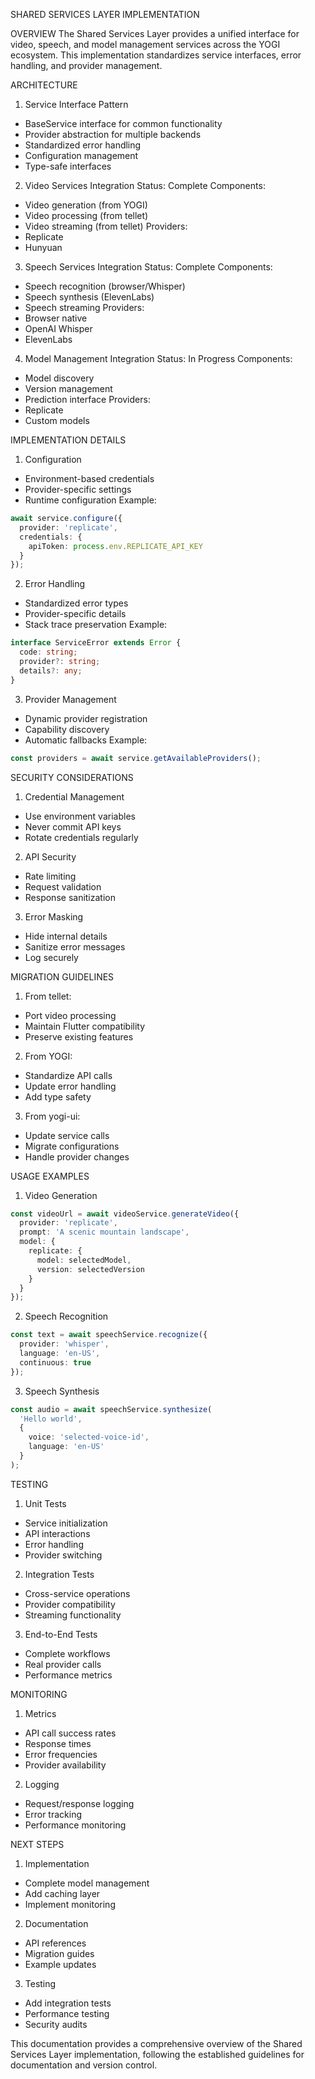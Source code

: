 SHARED SERVICES LAYER IMPLEMENTATION

OVERVIEW
The Shared Services Layer provides a unified interface for video, speech, and model management services across the YOGI ecosystem. This implementation standardizes service interfaces, error handling, and provider management.

ARCHITECTURE

1. Service Interface Pattern
- BaseService interface for common functionality
- Provider abstraction for multiple backends
- Standardized error handling
- Configuration management
- Type-safe interfaces

2. Video Services
Integration Status: Complete
Components:
- Video generation (from YOGI)
- Video processing (from tellet)
- Video streaming (from tellet)
Providers:
- Replicate
- Hunyuan

3. Speech Services
Integration Status: Complete
Components:
- Speech recognition (browser/Whisper)
- Speech synthesis (ElevenLabs)
- Speech streaming
Providers:
- Browser native
- OpenAI Whisper
- ElevenLabs

4. Model Management
Integration Status: In Progress
Components:
- Model discovery
- Version management
- Prediction interface
Providers:
- Replicate
- Custom models

IMPLEMENTATION DETAILS

1. Configuration
- Environment-based credentials
- Provider-specific settings
- Runtime configuration
Example:
```typescript
await service.configure({
  provider: 'replicate',
  credentials: {
    apiToken: process.env.REPLICATE_API_KEY
  }
});
```

2. Error Handling
- Standardized error types
- Provider-specific details
- Stack trace preservation
Example:
```typescript
interface ServiceError extends Error {
  code: string;
  provider?: string;
  details?: any;
}
```

3. Provider Management
- Dynamic provider registration
- Capability discovery
- Automatic fallbacks
Example:
```typescript
const providers = await service.getAvailableProviders();
```

SECURITY CONSIDERATIONS

1. Credential Management
- Use environment variables
- Never commit API keys
- Rotate credentials regularly

2. API Security
- Rate limiting
- Request validation
- Response sanitization

3. Error Masking
- Hide internal details
- Sanitize error messages
- Log securely

MIGRATION GUIDELINES

1. From tellet:
- Port video processing
- Maintain Flutter compatibility
- Preserve existing features

2. From YOGI:
- Standardize API calls
- Update error handling
- Add type safety

3. From yogi-ui:
- Update service calls
- Migrate configurations
- Handle provider changes

USAGE EXAMPLES

1. Video Generation
```typescript
const videoUrl = await videoService.generateVideo({
  provider: 'replicate',
  prompt: 'A scenic mountain landscape',
  model: {
    replicate: {
      model: selectedModel,
      version: selectedVersion
    }
  }
});
```

2. Speech Recognition
```typescript
const text = await speechService.recognize({
  provider: 'whisper',
  language: 'en-US',
  continuous: true
});
```

3. Speech Synthesis
```typescript
const audio = await speechService.synthesize(
  'Hello world',
  {
    voice: 'selected-voice-id',
    language: 'en-US'
  }
);
```

TESTING

1. Unit Tests
- Service initialization
- API interactions
- Error handling
- Provider switching

2. Integration Tests
- Cross-service operations
- Provider compatibility
- Streaming functionality

3. End-to-End Tests
- Complete workflows
- Real provider calls
- Performance metrics

MONITORING

1. Metrics
- API call success rates
- Response times
- Error frequencies
- Provider availability

2. Logging
- Request/response logging
- Error tracking
- Performance monitoring

NEXT STEPS

1. Implementation
- Complete model management
- Add caching layer
- Implement monitoring

2. Documentation
- API references
- Migration guides
- Example updates

3. Testing
- Add integration tests
- Performance testing
- Security audits

This documentation provides a comprehensive overview of the Shared Services Layer implementation, following the established guidelines for documentation and version control.
